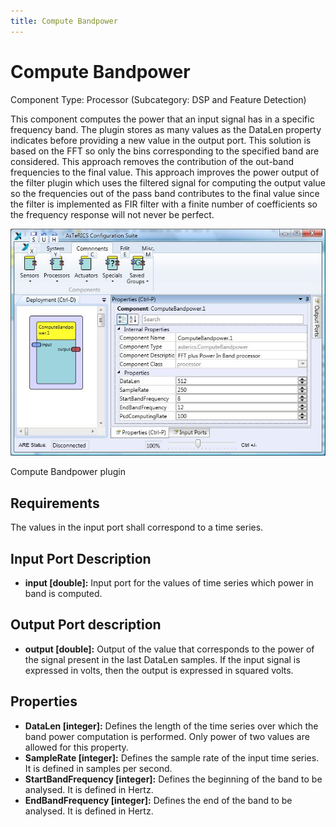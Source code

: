 ```yaml
---
title: Compute Bandpower
---
```


# Compute Bandpower

Component Type: Processor (Subcategory: DSP and Feature Detection)

This component computes the power that an input signal has in a specific frequency band. The plugin stores as many values as the DataLen property indicates before providing a new value in the output port. This solution is based on the FFT so only the bins corresponding to the specified band are considered. This approach removes the contribution of the out-band frequencies to the final value. This approach improves the power output of the filter plugin which uses the filtered signal for computing the output value so the frequencies out of the pass band contributes to the final value since the filter is implemented as FIR filter with a finite number of coefficients so the frequency response will not never be perfect.

![Screenshot: Compute Bandpower plugin](img/computebandpower.jpg "Screenshot: Compute Bandpower plugin")

Compute Bandpower plugin

## Requirements

The values in the input port shall correspond to a time series.

## Input Port Description

*   **input \[double\]:** Input port for the values of time series which power in band is computed.

## Output Port description

*   **output \[double\]:** Output of the value that corresponds to the power of the signal present in the last DataLen samples. If the input signal is expressed in volts, then the output is expressed in squared volts.

## Properties

*   **DataLen \[integer\]:** Defines the length of the time series over which the band power computation is performed. Only power of two values are allowed for this property.
*   **SampleRate \[integer\]:** Defines the sample rate of the input time series. It is defined in samples per second.
*   **StartBandFrequency \[integer\]:** Defines the beginning of the band to be analysed. It is defined in Hertz.
*   **EndBandFrequency \[integer\]:** Defines the end of the band to be analysed. It is defined in Hertz.